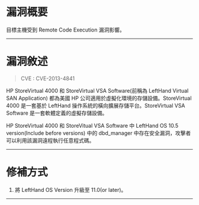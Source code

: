 # 漏洞概要

目標主機受到 Remote Code Execution 漏洞影響。


---

# 漏洞敘述

> CVE : CVE-2013-4841

HP StoreVirtual 4000 和 StoreVirtual VSA Software(前稱為 LeftHand Virtual SAN Application) 都為美國 HP 公司適用於虛擬化環境的存儲設備。StoreVirtual 4000 是一套基於 LeftHand 操作系統的橫向擴展存儲平台。StoreVirtual VSA Software 是一套軟體定義的虛擬存儲設備。

HP StoreVirtual 4000 和 StoreVitual VSA Software 中 LeftHand OS 10.5 version(Include before versions) 中的 dbd_manager 中存在安全漏洞，攻擊者可以利用該漏洞遠程執行任意程式碼。


---

# 修補方式

1. 將 LeftHand OS Version 升級至 11.0(or later)。


---
